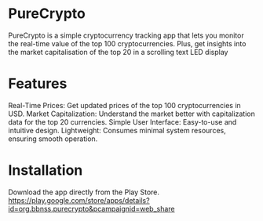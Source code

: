 # PureCrypto
PureCrypto is a simple cryptocurrency tracking app that lets you monitor the real-time value of the top 100 cryptocurrencies. Plus, get insights into the market capitalisation of the top 20 in a scrolling text LED display

# Features
Real-Time Prices: Get updated prices of the top 100 cryptocurrencies in USD.
Market Capitalization: Understand the market better with capitalization data for the top 20 currencies.
Simple User Interface: Easy-to-use and intuitive design.
Lightweight: Consumes minimal system resources, ensuring smooth operation.

# Installation
Download the app directly from the Play Store. https://play.google.com/store/apps/details?id=org.bbnss.purecrypto&pcampaignid=web_share
